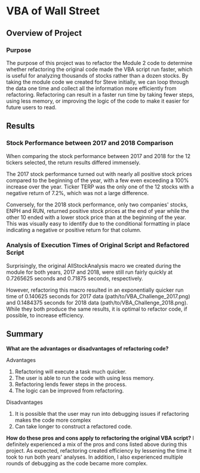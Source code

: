 # VBA of Wall Street

## Overview of Project

### Purpose
The purpose of this project was to refactor the Module 2 code to determine whether refactoring the original code made the VBA script run faster, which is useful for analyzing thousands of stocks rather than a dozen stocks. By taking the module code we created for Steve initially, we can loop through the data one time and collect all the information more efficiently from refactoring. Refactoring can result in a faster run time by taking fewer steps, using less memory, or improving the logic of the code to make it easier for future users to read. 

## Results

### Stock Performance between 2017 and 2018 Comparison
When comparing the stock performance between 2017 and 2018 for the 12 tickers selected, the return results differed immensely. 

The 2017 stock performance turned out with nearly all positive stock prices compared to the beginning of the year, with a few even exceeding a 100% increase over the year. Ticker TERP was the only one of the 12 stocks with a negative return of 7.2%, which was not a large difference. 

Conversely, for the 2018 stock performance, only two companies' stocks, ENPH and RUN, returned positive stock prices at the end of year while the other 10 ended with a lower stock price than at the beginning of the year. This was visually easy to identify due to the conditional formatting in place indicating a negative or positive return for that column. 

### Analysis of Execution Times of Original Script and Refactored Script
Surprisingly, the original AllStockAnalysis macro we created during the module for both years, 2017 and 2018, were still run fairly quickly at 0.7265625 seconds and 0.71875 seconds, respectively.

However, refactoring this macro resulted in an exponentially quicker run time of 0.140625 seconds for 2017 data (path/to/VBA_Challenge_2017.png) and 0.1484375 seconds for 2018 data (path/to/VBA_Challenge_2018.png). While they both produce the same results, it is optimal to refactor code, if possible, to increase efficiency.

## Summary

**What are the advantages or disadvantages of refactoring code?**

Advantages
1. Refactoring will execute a task much quicker.
2. The user is able to run the code with using less memory.
3. Refactoring lends fewer steps in the process.
4. The logic can be improved from refactoring.

Disadvantages
1. It is possible that the user may run into debugging issues if refactoring makes the code more complex
2. Can take longer to construct a refactored code.

**How do these pros and cons apply to refactoring the original VBA script?**
I definitely experienced a mix of the pros and cons listed above during this project. As expected, refactoring created efficiency by lessening the time it took to run both years' analyses. In addition, I also experienced multiple rounds of debugging as the code became more complex.
